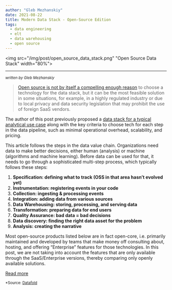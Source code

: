 ```yaml
---
author: "Gleb Mezhanskiy"
date: 2021-08-22
title: Modern Data Stack - Open-Source Edition
tags:
  - data engineering
  - elt
  - data warehousing
  - open source
---
```

<img src="/img/post/open_source_data_stack.png" "Open Source Data Stack" width="80%">

<hr>
<sub><i>written by Gleb Mezhanskiy</i></sub>

> <a href="https://www.datafold.com/blog/3-ways-to-be-wrong-about-open-source-software-for-data-warehousing" target=_>Open source is not by itself a compelling enough reason</a> to choose a technology for the data stack, but it can be the most feasible solution in some situations, for example, in a highly regulated industry or due to local privacy and data security legislation that may prohibit the use of foreign SaaS vendors.

The author of this post previously proposed a <a href="https://www.datafold.com/blog/dream-stack-for-analytics" target=_>data stack for a typical analytical use case</a> along with the key criteria to choose tech for each step in the data pipeline, such as minimal operational overhead, scalability, and pricing.

This article follows the steps in the data value chain. Organizations need data to make better decisions, either human (analysis) or machine (algorithms and machine learning). Before data can be used for that, it needs to go through a sophisticated multi-step process, which typically follows these steps:
<br class="custom">

1. <b>Specification: defining what to track (OSS in that area hasn’t evolved yet)</b>
2. <b>Instrumentation: registering events in your code</b>
3. <b>Collection: ingesting & processing events</b>
4. <b>Integration: adding data from various sources</b>
5. <b>Data Warehousing: storing, processing, and serving data</b>
6. <b>Transformation: preparing data for end users</b>
7. <b>Quality Assurance: bad data = bad decisions</b>
8. <b>Data discovery: finding the right data asset for the problem</b>
9. <b>Analysis: creating the narrative</b>

Most open-source products listed below are in fact open-core, i.e. primarily maintained and developed by teams that make money off consulting about, hosting, and offering “Enterprise” features for those technologies. In this post, we are not taking into account the features that are only available through the SaaS/Enterprise versions, thereby comparing only openly available solutions.

<a href="https://www.datafold.com/blog/the-modern-data-stack-open-source-edition" class="btn" target="_blank">Read more</a><br>

<sub>*Source: <a href="https://www.datafold.com" target=_>Datafold</a></sub>
